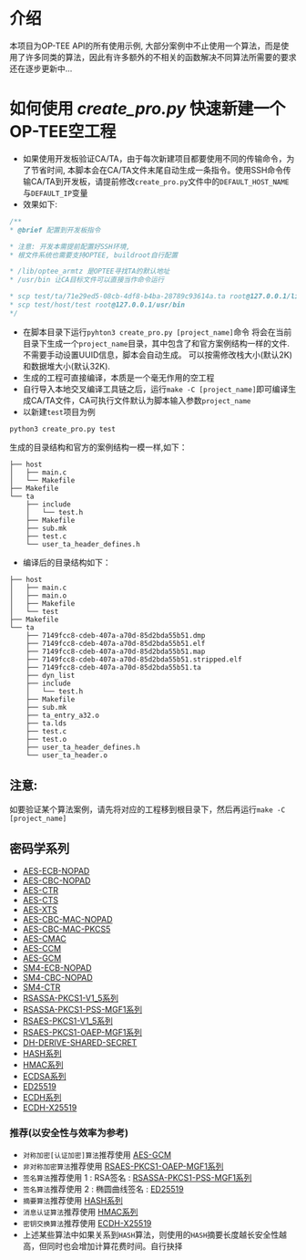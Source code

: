 # 介绍

本项目为OP-TEE API的所有使用示例, 大部分案例中不止使用一个算法，而是使用了许多同类的算法，因此有许多额外的不相关的函数解决不同算法所需要的要求
还在逐步更新中...

# 如何使用 *create_pro.py* 快速新建一个OP-TEE空工程
 - 如果使用开发板验证CA/TA，由于每次新建项目都要使用不同的传输命令，为了节省时间, 本脚本会在CA/TA文件末尾自动生成一条指令。使用SSH命令传输CA/TA到开发板，请提前修改`create_pro.py`文件中的`DEFAULT_HOST_NAME`与`DEFAULT_IP`变量
 - 效果如下:
 ```c
 /**
 * @brief 配置到开发板指令

 * 注意: 开发本需提前配置好SSH环境, 
 * 根文件系统也需要支持OPTEE, buildroot自行配置

 * /lib/optee_armtz 是OPTEE寻找TA的默认地址
 * /usr/bin 让CA目标文件可以直接当作命令运行

 * scp test/ta/71e29ed5-08cb-4df8-b4ba-28789c93614a.ta root@127.0.0.1/lib/optee_armtz
 * scp test/host/test root@127.0.0.1/usr/bin
 */

 ```
 - 在脚本目录下运行`pyhton3 create_pro.py [project_name]`命令
将会在当前目录下生成一个`project_name`目录，其中包含了和官方案例结构一样的文件.不需要手动设置UUID信息，脚本会自动生成。
可以按需修改栈大小(默认2K)和数据堆大小(默认32K).
 - 生成的工程可直接编译，本质是一个毫无作用的空工程
 - 自行导入本地交叉编译工具链之后，运行`make -C [project_name]`即可编译生成CA/TA文件，CA可执行文件默认为脚本输入参数`project_name`
 - 以新建`test`项目为例

```shell
python3 create_pro.py test
```

生成的目录结构和官方的案例结构一模一样,如下：
```
├── host
│   ├── main.c
│   └── Makefile
├── Makefile
└── ta
    ├── include
    │   └── test.h
    ├── Makefile
    ├── sub.mk
    ├── test.c
    └── user_ta_header_defines.h
```

- 编译后的目录结构如下：

```
├── host
│   ├── main.c
│   ├── main.o
│   ├── Makefile
│   └── test
├── Makefile
└── ta
    ├── 7149fcc8-cdeb-407a-a70d-85d2bda55b51.dmp
    ├── 7149fcc8-cdeb-407a-a70d-85d2bda55b51.elf
    ├── 7149fcc8-cdeb-407a-a70d-85d2bda55b51.map
    ├── 7149fcc8-cdeb-407a-a70d-85d2bda55b51.stripped.elf
    ├── 7149fcc8-cdeb-407a-a70d-85d2bda55b51.ta
    ├── dyn_list
    ├── include
    │   └── test.h
    ├── Makefile
    ├── sub.mk
    ├── ta_entry_a32.o
    ├── ta.lds
    ├── test.c
    ├── test.o
    ├── user_ta_header_defines.h
    └── user_ta_header.o
```

## 注意:
如要验证某个算法案例，请先将对应的工程移到根目录下，然后再运行`make -C [project_name]`

## 密码学系列
 - [AES-ECB-NOPAD](Cryptography/aes_ecb_nopad)
 - [AES-CBC-NOPAD](Cryptography/aes_cbc_nopad)
 - [AES-CTR](Cryptography/aes_ctr)
 - [AES-CTS](Cryptography/aes_cts)
 - [AES-XTS](Cryptography/aes_xts)
 - [AES-CBC-MAC-NOPAD](Cryptography/aes_cbc_mac_nopad)
 - [AES-CBC-MAC-PKCS5](Cryptography/aes_cbc_mac_pkcs5)
 - [AES-CMAC](Cryptography/aes_cmac)
 - [AES-CCM](Cryptography/aes_ccm)
 - [AES-GCM](Cryptography/aes_gcm)
 - [SM4-ECB-NOPAD](Cryptography/sm4_ecb_nopad)
 - [SM4-CBC-NOPAD](Cryptography/sm4_cbc_nopad)
 - [SM4-CTR](Cryptography/sm4_ctr)
 - [RSASSA-PKCS1-V1_5系列](Cryptography/rsassa_pkcs1_v1_5_xxx)
 - [RSASSA-PKCS1-PSS-MGF1系列](Cryptography/rsassa_pkcs1_pss_mgf1_xxx)
 - [RSAES-PKCS1-V1_5系列](Cryptography/rsaes_pkcs1_v1_5)
 - [RSAES-PKCS1-OAEP-MGF1系列](Cryptography/rsaes_pkcs1_oaep_mgf1_xxx)
 - [DH-DERIVE-SHARED-SECRET](Cryptography/dh_basic)
 - [HASH系列](Cryptography/hash)
 - [HMAC系列](Cryptography/hmac_xxx)
 - [ECDSA系列](Cryptography/ecdsa_xxx)
 - [ED25519](Cryptography/ed25519)
 - [ECDH系列](Cryptography/ecdh_xxx)
 - [ECDH-X25519](Cryptography/ecdh_x25519)

### 推荐(以安全性与效率为参考)
 - `对称加密[认证加密]算法`推荐使用 [AES-GCM](Cryptography/aes_gcm)
 - `非对称加密算法`推荐使用 [RSAES-PKCS1-OAEP-MGF1系列](Cryptography/rsaes_pkcs1_oaep_mgf1_xxx)
 - `签名算法`推荐使用 1 : RSA签名 : [RSASSA-PKCS1-PSS-MGF1系列](Cryptography/rsassa_pkcs1_pss_mgf1_xxx)
 - `签名算法`推荐使用 2 : 椭圆曲线签名 : [ED25519](Cryptography/ed25519)
 - `摘要算法`推荐使用 [HASH系列](Cryptography/hash)
 - `消息认证算法`推荐使用 [HMAC系列](Cryptography/hmac_xxx)
 - `密钥交换算法`推荐使用 [ECDH-X25519](Cryptography/ecdh_x25519)
 - 上述某些算法中如果关系到`HASH`算法，则使用的`HASH`摘要长度越长安全性越高，但同时也会增加计算花费时间。自行抉择